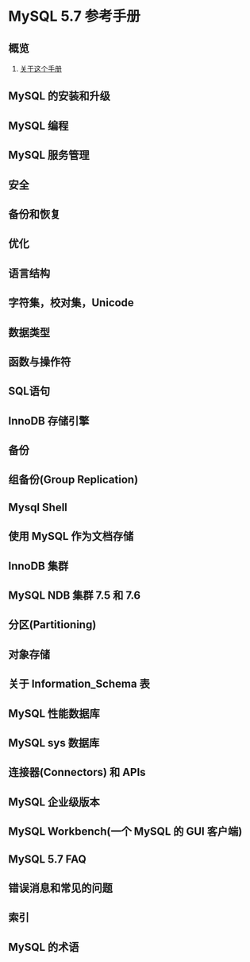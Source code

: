 # MySQL 5.7 参考手册

## 概览
1. [关于这个手册](general_information/about_this_manual.md)

## MySQL 的安装和升级

## MySQL 编程

## MySQL 服务管理

## 安全

## 备份和恢复

## 优化

## 语言结构

## 字符集，校对集，Unicode

## 数据类型

## 函数与操作符

## SQL语句

## InnoDB 存储引擎

## 备份

## 组备份(Group Replication)

## Mysql Shell

## 使用 MySQL 作为文档存储

## InnoDB 集群

## MySQL NDB 集群 7.5 和 7.6

## 分区(Partitioning)

## 对象存储

## 关于 Information_Schema 表

## MySQL 性能数据库

## MySQL sys 数据库

## 连接器(Connectors) 和 APIs

## MySQL 企业级版本

## MySQL Workbench(一个 MySQL 的 GUI 客户端)

## MySQL 5.7 FAQ

## 错误消息和常见的问题

## 索引

## MySQL 的术语